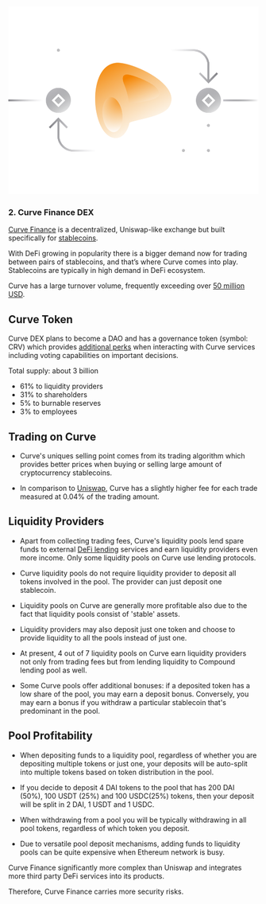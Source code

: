 ![](images/curve-Main-l.png)

### 2. Curve Finance DEX

[Curve Finance](https://curve.fi) is a decentralized, Uniswap-like exchange but built specifically for [stablecoins](/guides/defi/8-stablecoins.md).

With DeFi growing in popularity there is a bigger demand now for trading between pairs of stablecoins, and that’s where Curve comes into play. Stablecoins are typically in high demand in DeFi ecosystem. 

Curve has a large turnover volume, frequently exceeding over [50 million USD](https://www.curve.fi/dailystats). 

## Curve Token

Curve DEX plans to become a DAO and has a governance token (symbol: CRV) which provides [additional perks](https://guides.curve.fi/crv-launches-curve-dao-and-crv/) when interacting with Curve services including voting capabilities on important decisions.

Total supply: about 3 billion

- 61% to liquidity providers
- 31% to shareholders
- 5% to burnable reserves
- 3% to employees

## Trading on Curve

- Curve's uniques selling point comes from its trading algorithm which provides better prices when buying or selling large amount of cryptocurrency stablecoins.

- In comparison to [Uniswap](/guides/token_guides/uniswap.md), Curve has a slightly higher fee for each trade measured at 0.04% of the trading amount.

## Liquidity Providers

- Apart from collecting trading fees, Curve's liquidity pools lend spare funds to external [DeFi lending](/guides/defi/4-lending-protocols.md) services and earn liquidity providers even more income. Only some liquidity pools on Curve use lending protocols.

- Curve liquidity pools do not require liquidity provider to deposit all tokens involved in the pool. The provider can just deposit one stablecoin.

- Liquidity pools on Curve are generally more profitable also due to the fact that liquidity pools consist of 'stable' assets. 

- Liquidity providers may also deposit just one token and choose to provide liquidity to all the pools instead of just one.

- At present, 4 out of 7 liquidity pools on Curve earn liquidity providers not only from trading fees but from lending liquidity to Compound lending pool as well.

- Some Curve pools offer additional bonuses: if a deposited token has a low share of the pool, you may earn a deposit bonus. Conversely, you may earn a bonus if you withdraw a particular stablecoin that's predominant in the pool.

## Pool Profitability
 
- When depositing funds to a liquidity pool, regardless of whether you are depositing multiple tokens or just one, your deposits will be auto-split into multiple tokens based on token distribution in the pool.

- If you decide to deposit 4 DAI tokens to the pool that has 200 DAI (50%), 100 USDT (25%) and 100 USDC(25%) tokens, then your deposit will be split in 2 DAI, 1 USDT and 1 USDC.

- When withdrawing from a pool you will be typically withdrawing in all pool tokens, regardless of which token you deposit.

- Due to versatile pool deposit mechanisms, adding funds to liquidity pools can be quite expensive when Ethereum network is busy.

Curve Finance significantly more complex than Uniswap and integrates more third party DeFi services into its products. 

Therefore, Curve Finance carries more security risks.
